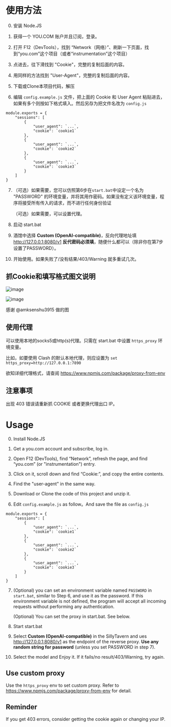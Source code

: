 # 使用方法

0. 安装 Node.JS

1. 获得一个 YOU.COM 账户并且订阅，登录。

2. 打开 F12（DevTools），找到 “Network（网络）”、刷新一下页面，找到“you.com”这个项目（或者“instrumentation”这个项目）

3. 点进去，往下滑找到 "Cookie"，完整的复制后面的内容。

4. 用同样的方法找到 "User-Agent"，完整的复制后面的内容。

5. 下载或Clone本项目代码，解压

6. 编辑 `config.example.js` 文件，把上面的 Cookie 和 User Agent 粘贴进去，如果有多个则按如下格式填入。然后另存为把文件名改为 `config.js`

```
module.exports = {
    "sessions": [
        {
            "user_agent": `...`,
            "cookie": `cookie1`
        },
        {
            "user_agent": `...`,
            "cookie": `cookie2`
        },
        {
            "user_agent": `...`,
            "cookie": `cookie3`
        }
    ]
}
```

7. （可选）如果需要，您可以仿照第6步在`start.bat`中设定一个名为 "PASSWORD" 的环境变量，并将其用作密码。如果没有定义该环境变量，程序将接受所有传入的请求，而不进行任何身份验证

    （可选）如果需要，可以设置代理。

8. 启动 start.bat

9. 酒馆中选择 **Custom (OpenAI-compatible)**，反向代理地址填 http://127.0.0.1:8080/v1 **反代密码必须填**，随便什么都可以（除非你在第7步设置了PASSWORD）。

10. 开始使用。如果失败了/没有结果/403/Warning 就多重试几次。

## 抓Cookie和填写格式图文说明

![image](https://github.com/Archeb/YOUChat_Proxy/assets/11910831/df34c2b8-5e9c-4004-ae79-c440e078dc0b)

![image](https://github.com/Archeb/YOUChat_Proxy/assets/11910831/301f7e24-a21e-4e08-837c-1150b23d0e54)

感谢 @amksenshu3915 做的图

## 使用代理

可以使用本地的socks5或http(s)代理。只需在 start.bat 中设置 `https_proxy` 环境变量。

比如，如要使用 Clash 的默认本地代理，则应设置为 `set https_proxy=http://127.0.0.1:7890`

欲知详细代理格式，请查阅 https://www.npmjs.com/package/proxy-from-env

## 注意事项

出现 403 错误请重新抓 COOKIE 或者更换代理出口 IP。


# Usage

0. Install Node.JS

1. Get a you.com account and subscribe, log in.

2. Open F12 (DevTools), find “Network”, refresh the page, and find “you.com” (or "instrumentation") entry.

3. Click on it, scroll down and find “Cookie:”, and copy the entire contents.

4. Find the "user-agent" in the same way.

5. Download or Clone the code of this project and unzip it.

6. Edit `config.example.js` as follow。And save the file as `config.js`

```
module.exports = {
    "sessions": [
        {
            "user_agent": `...`,
            "cookie": `cookie1`
        },
        {
            "user_agent": `...`,
            "cookie": `cookie2`
        },
        {
            "user_agent": `...`,
            "cookie": `cookie3`
        }
    ]
}
```

7. (Optional) you can set an environment variable named `PASSWORD` in `start.bat`, similar to Step 6, and use it as the password. If this environment variable is not defined, the program will accept all incoming requests without performing any authentication.
   
   (Optional) You can set the proxy in start.bat. See below.

8. Start start.bat

9. Select **Custom (OpenAI-compatible)** in the SillyTavern and ues http://127.0.0.1:8080/v1 as the endpoint of the reverse proxy. **Use any random string for password** (unless you set PASSWORD in step 7).

10. Select the model and Enjoy it. If it fails/no result/403/Warning, try again.

## Use custom proxy

Use the `https_proxy` env to set custom proxy. Refer to https://www.npmjs.com/package/proxy-from-env for detail.

## Reminder

If you get 403 errors, consider getting the cookie again or changing your IP.
